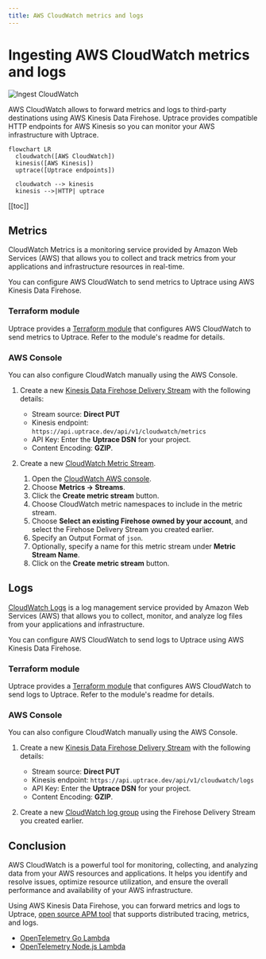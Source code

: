```yaml
---
title: AWS CloudWatch metrics and logs
---
```


# Ingesting AWS CloudWatch metrics and logs

![Ingest CloudWatch](/cover/ingest-cloudwatch.png)

AWS CloudWatch allows to forward metrics and logs to third-party destinations using AWS Kinesis Data Firehose. Uptrace provides compatible HTTP endpoints for AWS Kinesis so you can monitor your AWS infrastructure with Uptrace.

```mermaid
flowchart LR
  cloudwatch([AWS CloudWatch])
  kinesis([AWS Kinesis])
  uptrace([Uptrace endpoints])

  cloudwatch --> kinesis
  kinesis -->|HTTP| uptrace
```

[[toc]]

## Metrics

CloudWatch Metrics is a monitoring service provided by Amazon Web Services (AWS) that allows you to collect and track metrics from your applications and infrastructure resources in real-time.

You can configure AWS CloudWatch to send metrics to Uptrace using AWS Kinesis Data Firehose.

### Terraform module

Uptrace provides a [Terraform module](https://github.com/uptrace/terraform-aws-integrations/tree/master/modules/cloudwatch-metrics) that configures AWS CloudWatch to send metrics to Uptrace. Refer to the module's readme for details.

### AWS Console

You can also configure CloudWatch manually using the AWS Console.

1. Create a new [Kinesis Data Firehose Delivery Stream](https://docs.aws.amazon.com/firehose/latest/dev/basic-create.html) with the following details:

   - Stream source: **Direct PUT**
   - Kinesis endpoint: `https://api.uptrace.dev/api/v1/cloudwatch/metrics`
   - API Key: Enter the **Uptrace DSN** for your project.
   - Content Encoding: **GZIP**.

2. Create a new [CloudWatch Metric Stream](https://docs.aws.amazon.com/AmazonCloudWatch/latest/monitoring/CloudWatch-metric-streams-setup.html).

   1. Open the [CloudWatch AWS console](https://console.aws.amazon.com/cloudwatch/).
   1. Choose **Metrics → Streams**.
   1. Click the **Create metric stream** button.
   1. Choose CloudWatch metric namespaces to include in the metric stream.
   1. Choose **Select an existing Firehose owned by your account**, and select the Firehose Delivery Stream you created earlier.
   1. Specify an Output Format of `json`.
   1. Optionally, specify a name for this metric stream under **Metric Stream Name**.
   1. Click on the **Create metric stream** button.

## Logs

[CloudWatch Logs](https://docs.aws.amazon.com/AmazonCloudWatch/latest/logs/aws-services-sending-logs.html) is a log management service provided by Amazon Web Services (AWS) that allows you to collect, monitor, and analyze log files from your applications and infrastructure.

You can configure AWS CloudWatch to send logs to Uptrace using AWS Kinesis Data Firehose.

### Terraform module

Uptrace provides a [Terraform module](https://github.com/uptrace/terraform-aws-integrations/tree/master/modules/cloudwatch-logs) that configures AWS CloudWatch to send logs to Uptrace. Refer to the module's readme for details.

### AWS Console

You can also configure CloudWatch manually using the AWS Console.

1. Create a new [Kinesis Data Firehose Delivery Stream](https://docs.aws.amazon.com/firehose/latest/dev/basic-create.html) with the following details:

   - Stream source: **Direct PUT**
   - Kinesis endpoint: `https://api.uptrace.dev/api/v1/cloudwatch/logs`
   - API Key: Enter the **Uptrace DSN** for your project.
   - Content Encoding: **GZIP**.

2. Create a new [CloudWatch log group](https://docs.aws.amazon.com/AmazonCloudWatch/latest/logs/Working-with-log-groups-and-streams.html) using the Firehose Delivery Stream you created earlier.

## Conclusion

AWS CloudWatch is a powerful tool for monitoring, collecting, and analyzing data from your AWS resources and applications. It helps you identify and resolve issues, optimize resource utilization, and ensure the overall performance and availability of your AWS infrastructure.

Using AWS Kinesis Data Firehose, you can forward metrics and logs to Uptrace, [open source APM tool](../open-source-apm.md) that supports distributed tracing, metrics, and logs.

- [OpenTelemetry Go Lambda](../instrument/opentelemetry-go-lambda.md)
- [OpenTelemetry Node.js Lambda](../instrument/opentelemetry-node-lambda.md)
